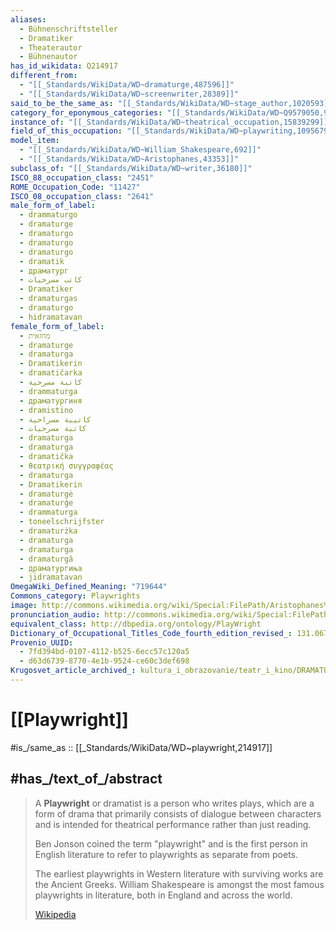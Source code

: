 ```yaml
---
aliases:
  - Bühnenschriftsteller
  - Dramatiker
  - Theaterautor 
  - Bühnenautor
has_id_wikidata: Q214917
different_from:
  - "[[_Standards/WikiData/WD~dramaturge,487596]]"
  - "[[_Standards/WikiData/WD~screenwriter,28389]]"
said_to_be_the_same_as: "[[_Standards/WikiData/WD~stage_author,1020593]]"
category_for_eponymous_categories: "[[_Standards/WikiData/WD~Q9579050,9579050]]"
instance_of: "[[_Standards/WikiData/WD~theatrical_occupation,15839299]]"
field_of_this_occupation: "[[_Standards/WikiData/WD~playwriting,109567933]]"
model_item:
  - "[[_Standards/WikiData/WD~William_Shakespeare,692]]"
  - "[[_Standards/WikiData/WD~Aristophanes,43353]]"
subclass_of: "[[_Standards/WikiData/WD~writer,36180]]"
ISCO_88_occupation_class: "2451"
ROME_Occupation_Code: "11427"
ISCO_08_occupation_class: "2641"
male_form_of_label:
  - drammaturgo
  - dramaturge
  - dramaturgo
  - dramaturgo
  - dramaturgo
  - dramatik
  - драматург
  - كاتب مسرحيات
  - Dramatiker
  - dramaturgas
  - dramaturgo
  - hidramatavan
female_form_of_label:
  - מחזאית
  - dramaturge
  - dramaturga
  - Dramatikerin
  - dramatičarka
  - كاتبة مسرحية
  - drammaturga
  - драматургиня
  - dramistino
  - كاتيبة مسراحية
  - كاتبة مسرحيات
  - dramaturga
  - dramaturga
  - dramatička
  - θεατρική συγγραφέας
  - dramaturga
  - Dramatikerin
  - dramaturgė
  - dramaturģe
  - drammaturga
  - toneelschrijfster
  - dramaturżka
  - dramaturga
  - dramaturga
  - dramaturgă
  - драматургиња
  - jidramatavan
OmegaWiki_Defined_Meaning: "719644"
Commons_category: Playwrights
image: http://commons.wikimedia.org/wiki/Special:FilePath/Aristophanes%20-%20Project%20Gutenberg%20eText%2012788.png
pronunciation_audio: http://commons.wikimedia.org/wiki/Special:FilePath/LL-Q1571%20%28mar%29-Neelima64-%E0%A4%A8%E0%A4%BE%E0%A4%9F%E0%A4%95%E0%A4%95%E0%A4%BE%E0%A4%B0.wav
equivalent_class: http://dbpedia.org/ontology/PlayWright
Dictionary_of_Occupational_Titles_Code_fourth_edition_revised_: 131.067-038
Provenio_UUID:
  - 7fd394bd-0107-4112-b525-6ecc57c120a5
  - d63d6739-8770-4e1b-9524-ce60c3def698
Krugosvet_article_archived_: kultura_i_obrazovanie/teatr_i_kino/DRAMATURG.html
---
```


# [[Playwright]] 

#is_/same_as :: [[_Standards/WikiData/WD~playwright,214917]] 

## #has_/text_of_/abstract 

> A **Playwright** or dramatist is a person who writes plays, 
> which are a form of drama that primarily consists of dialogue between characters 
> and is intended for theatrical performance rather than just reading. 
> 
> Ben Jonson coined the term "playwright" 
> and is the first person in English literature to refer to playwrights as separate from poets.  
>
> The earliest playwrights in Western literature with surviving works are the Ancient Greeks. 
> William Shakespeare is amongst the most famous playwrights in literature, both in England and across the world.
>
> [Wikipedia](https://en.wikipedia.org/wiki/Playwright) 

